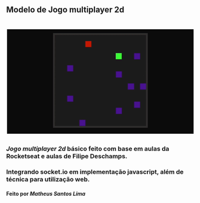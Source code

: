  ##  Modelo de Jogo multiplayer 2d

<h1 align="center">
    <img src="Hnet-image.gif">
</h1>
 
 ### *Jogo multiplayer 2d* básico feito com base em aulas da Rocketseat e aulas de Filipe Deschamps.
 ### Integrando socket.io em implementação javascript, além de técnica para utilização web.
 #### Feito por *Matheus Santos Lima* 

